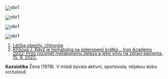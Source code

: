 <div class="w3-row">
<div class="w3-half">
<bdl-tabs idlist="obr1,obr2,obr3,obr4,reference" titlelist="kazuistika,gastrektomie,obtíže,biliopankreatická d.,reference"></bdl-tabs>
<div id="obr1" style="line-height:0.9">

![obr1](obr1.png)
</div>
<div id="obr2" style="line-height:0.9">

![obr1](obr2.png)
</div>
<div id="obr3" style="line-height:0.9">

![obr1](obr1.png)
</div>
<div id="obr4" style="line-height:0.9">

![obr1](obr4.png)
</div>
<div id="reference" style="line-height:0.9">

1. [Léčba obezity, chirurgie](https://www.nzip.cz/clanek/735-lecba-obezity-chirurgie)
2. [Křížová J. Když je hematolog na sideropenii krátký... Iron Academy 2022: Proč rozumět metabolismu železa a jeho vlivu na zdraví pacienta, 15. 9. 2022.](https://www.prolekare.cz/zaznamy-z-kongresu/iron-academy-2022-jak-podle-aktualnich-poznatku-postupovat-pri-diagnostice-a-lecbe-deficitu-zeleza-a-co-znamena-pri-srdecnim-selhani-132595/zvladne-fcm-deficit-zeleza-po-bariatricke-operaci-kazuistika)


</div>



</div>
<div class="w3-half">
<div class="w3-sand">

**Kazuistika** Žena (1978). V mládí bývala aktivní, sportovala, nějakou dobu vrcholově</div>
<bdl-quizx id="qik.1" type="choice2" question="K.1 Po ukončení této aktivity ovšem nesnížila kalorický příjem, čímž se u ní rozvinula ..." 
answers="A. <b>obezita</b>. Poté, co si všimla negativních dopadů na své zdraví a kvalitu života, rozhodla se obrátit na specialistu na výživu a obezitologa|B. <b>diabetes mellitus 2. typu</b>. Vzhledem k tomu, že začala zaznamenávat příznaky jako zvýšenou žízeň a časté močení, navštívila endokrinologa|C. <b>hypertenze</b>. Objevili se varovné signály, jako jsou časté bolesti hlavy a závratě, se byla odeslána k návštěvě kardiologa|D. <b>degenerativní onemocnění kloubů</b>. Bolesti kloubů a omezení pohyblivosti ji přiměly vyhledat ortopeda" correctoptions="true|false|false|false" 
           explanations="ano|ne|ne|ne" 
           buttontitle="zkontrolovat odpověď"></bdl-quizx>
<bdl-quizx id="qik.2" type="choice2" 
           question="K.2 S hmotností 150 kg v 38 letech konzervativní léčba obezity nepomohla a v lednu 2016 pacientka podstoupila sleeve gastrektomii.Jaký mechanismus je primárně cílen při provádění sleeve gastrektomie u pacientů s morbidní obezitou, a jak to ovlivňuje patofyziologii obezity?" 
           answers="A. Sleeve gastrektomie redukuje velikost žaludku, což přímo snižuje absorpci živin a tím podporuje hubnutí. Také dochází ke snížení hladinu ghrelinu, hormonu stimulujícího hlad, čímž dochází k poklesu apetitu.|B. Operace zvyšuje produkci insulinu tím, že stimuluje beta-buňky pankreatu, což vede k lepší kontrole glykémie a snížení tělesné hmotnosti." 
           correctoptions="true|false" 
           explanations="ano|ne" 
           buttontitle="zkontrolovat odpověď"></bdl-quizx>
<bdl-quizx id="qik.3" type="choice2" 
           question="K.3 Rok a měsíc po operaci, v únoru 2017, vážila 93 kg (150kg → 93 kg, tj. úbytek 57 kg), hodnota BMI klesla ze 49,8 na 30,1 kg/m2. A pacientka přestala docházet na kontroly. Jenže v říjnu 2018 se situace zhoršila a opět navštívila obezitologa. Vyberte nejpravděpodobnější příčinu" 
           answers="A. pacientka zhubla na 50 kg. BMI přibližně 16,1 kg/m², což ji řadí do kategorie podváhy.|B. pacientka přibrala 140 kg (BMI 45,3 kg/m2). Od února 2017 do října 2018 nabrala 43 kg! (97 kg ->140 kg)" 
           correctoptions="false|true|false|false" 
           explanations="ano|ne|ne|ne" 
           buttontitle="zkontrolovat odpověď"></bdl-quizx>              
<bdl-quizx id="qik.4" type="choice" 
           question="K.4 Ještě téhož roku (2018) podstoupila biliopankreatickou diverzi, při níž jsou z absorpční funkční plochy vyřazeny i duodenum a proximální část jejuna. V dubnu 2020 vážila 85 kg (BMI 27,5 kg/m2), zhubla ze 140 kg (2018) tj. úbytek 55 kg. Rozvinul se u ní ovšem sekundární malabsorpční syndrom. Byla sledována chirurgem, nikoliv obezitologem, později byla zcela bez sledování. Necítila se dobře, stěžovala si na stálou únavu, vyskytlo se padání vlasů, slabost a nevýkonnost. Vyberte všechny možné příčiny" 
           answers="A. Nedostatek vitaminu B12, který může být způsoben malabsorpcí v důsledku chirurgického zákroku na žaludku nebo tenkém střevě, vedoucí k únavě, slabosti, a v některých případech k neurologickým problémům.|B. Nedostatečný příjem biotinu a zinku, který může vést k padání vlasů a dermatologickým problémům. Biotin (vitamin B7) a zinek jsou důležité pro zdraví vlasů a kůže.|C. Nedostatek železa vedoucí k anémii, což se projevuje únavou a slabostí. Železo je klíčové pro tvorbu hemoglobinu, který je nezbytný pro přenos kyslíku v krvi.|D. Deficit vitaminu D a vápníku, což může vést k oslabení kostí a zvýšenému riziku osteoporózy. Vitamin D a vápník jsou zásadní pro udržení silné kostní struktury.|E. Nedostatek esenciálních mastných kyselin, jako jsou omega-3 a omega-6, který může vést k zhoršené funkci mozku a srdce, což může přispívat k pocitu únavy a nevýkonnosti." 
           correctoptions="true|true|true|true|true" 
           explanations="ano|ano|ano|ano|ano" 
           buttontitle="zkontrolovat odpověď"></bdl-quizx>
<bdl-quiz-summary id="qs1"></bdl-quiz-summary>          
<bdl-quiz-control ids="qik.1;obr1,qik.2;obr2,qik.3;obr3,qik.4;obr4,qs1"></bdl-quiz-control>             


</div>
</div>